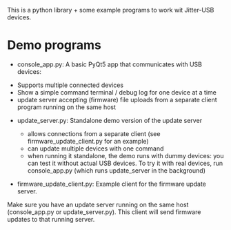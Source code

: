 This is a python library + some example programs to work wit Jitter-USB devices.
    
# Demo programs

* console_app.py: A basic PyQt5 app that communicates with USB devices:

- Supports multiple connected devices
- Show a simple command terminal / debug log for one device at a time
- update server accepting (firmware) file uploads from a separate
client program running on the same host


* update_server.py: Standalone demo version of the update server

    - allows connections from a separate client
(see firmware_update_client.py for an example)
    - can update multiple devices with one command
    - when running  it standalone, the demo runs with dummy devices:
    you can test it without actual USB devices.
    To try it with real devices, run console_app.py (which runs
            update_server in the background)

* firmware_update_client.py: Example client for the firmware update server.

Make sure you have an update server running on the same host
(console_app.py or update_server.py).
This client will send firmware updates to that running server.


